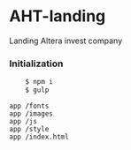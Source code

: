 # AHT-landing
Landing Altera invest company

### Initialization

```php
    $ npm i
    $ gulp
```

    app /fonts
    app /images
    app /js
    app /style
    app /index.html